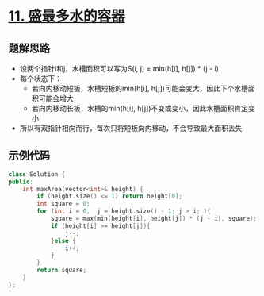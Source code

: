 # [11. 盛最多水的容器](https://leetcode.cn/problems/container-with-most-water/description/?envType=study-plan-v2&envId=top-100-liked)

## 题解思路

- 设两个指针i和j，水槽面积可以写为S(i, j) = min(h[i], h[j]) * (j - i)
- 每个状态下：
  - 若向内移动短板，水槽短板的min(h[i], h[j])可能会变大，因此下个水槽面积可能会增大
  - 若向内移动长板，水槽的min(h[i], h[j])不变或变小，因此水槽面积肯定变小
- 所以有双指针相向而行，每次只将短板向内移动，不会导致最大面积丢失

## 示例代码

```C++
class Solution {
public:
    int maxArea(vector<int>& height) {
        if (height.size() <= 1) return height[0];
        int square = 0;
        for (int i = 0,  j = height.size() - 1; j > i; ){
            square = max(min(height[i], height[j]) * (j - i), square);
            if (height[i] >= height[j]){
                j--;
            }else {
                i++;
            }
        }
        return square;
    }
};
```

